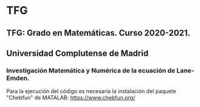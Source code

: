 # TFG
## TFG: Grado en Matemáticas. Curso 2020-2021.
## Universidad Complutense de Madrid

### Investigación Matemática y Numérica de la ecuación de Lane-Emden.

Para la ejecución del código es necesaria la instalación del paquete "Chebfun" de MATALAB: https://www.chebfun.org/

